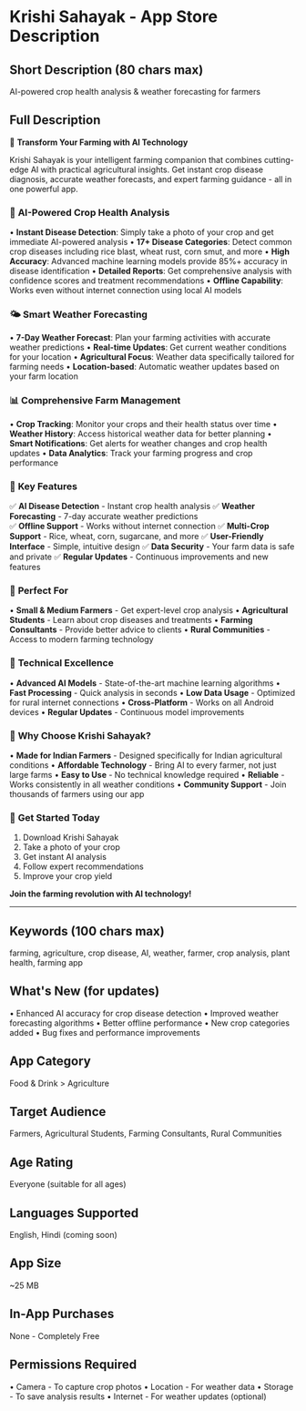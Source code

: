 # Krishi Sahayak - App Store Description

## Short Description (80 chars max)

AI-powered crop health analysis & weather forecasting for farmers

## Full Description

🌱 **Transform Your Farming with AI Technology**

Krishi Sahayak is your intelligent farming companion that combines cutting-edge AI with practical agricultural insights. Get instant crop disease diagnosis, accurate weather forecasts, and expert farming guidance - all in one powerful app.

### 🔬 **AI-Powered Crop Health Analysis**

• **Instant Disease Detection**: Simply take a photo of your crop and get immediate AI-powered analysis
• **17+ Disease Categories**: Detect common crop diseases including rice blast, wheat rust, corn smut, and more
• **High Accuracy**: Advanced machine learning models provide 85%+ accuracy in disease identification
• **Detailed Reports**: Get comprehensive analysis with confidence scores and treatment recommendations
• **Offline Capability**: Works even without internet connection using local AI models

### 🌤️ **Smart Weather Forecasting**

• **7-Day Weather Forecast**: Plan your farming activities with accurate weather predictions
• **Real-time Updates**: Get current weather conditions for your location
• **Agricultural Focus**: Weather data specifically tailored for farming needs
• **Location-based**: Automatic weather updates based on your farm location

### 📊 **Comprehensive Farm Management**

• **Crop Tracking**: Monitor your crops and their health status over time
• **Weather History**: Access historical weather data for better planning
• **Smart Notifications**: Get alerts for weather changes and crop health updates
• **Data Analytics**: Track your farming progress and crop performance

### 🚀 **Key Features**

✅ **AI Disease Detection** - Instant crop health analysis
✅ **Weather Forecasting** - 7-day accurate weather predictions  
✅ **Offline Support** - Works without internet connection
✅ **Multi-Crop Support** - Rice, wheat, corn, sugarcane, and more
✅ **User-Friendly Interface** - Simple, intuitive design
✅ **Data Security** - Your farm data is safe and private
✅ **Regular Updates** - Continuous improvements and new features

### 🎯 **Perfect For**

• **Small & Medium Farmers** - Get expert-level crop analysis
• **Agricultural Students** - Learn about crop diseases and treatments
• **Farming Consultants** - Provide better advice to clients
• **Rural Communities** - Access to modern farming technology

### 🔧 **Technical Excellence**

• **Advanced AI Models** - State-of-the-art machine learning algorithms
• **Fast Processing** - Quick analysis in seconds
• **Low Data Usage** - Optimized for rural internet connections
• **Cross-Platform** - Works on all Android devices
• **Regular Updates** - Continuous model improvements

### 🌟 **Why Choose Krishi Sahayak?**

• **Made for Indian Farmers** - Designed specifically for Indian agricultural conditions
• **Affordable Technology** - Bring AI to every farmer, not just large farms
• **Easy to Use** - No technical knowledge required
• **Reliable** - Works consistently in all weather conditions
• **Community Support** - Join thousands of farmers using our app

### 📱 **Get Started Today**

1. Download Krishi Sahayak
2. Take a photo of your crop
3. Get instant AI analysis
4. Follow expert recommendations
5. Improve your crop yield

**Join the farming revolution with AI technology!**

---

## Keywords (100 chars max)

farming, agriculture, crop disease, AI, weather, farmer, crop analysis, plant health, farming app

## What's New (for updates)

• Enhanced AI accuracy for crop disease detection
• Improved weather forecasting algorithms
• Better offline performance
• New crop categories added
• Bug fixes and performance improvements

## App Category

Food & Drink > Agriculture

## Target Audience

Farmers, Agricultural Students, Farming Consultants, Rural Communities

## Age Rating

Everyone (suitable for all ages)

## Languages Supported

English, Hindi (coming soon)

## App Size

~25 MB

## In-App Purchases

None - Completely Free

## Permissions Required

• Camera - To capture crop photos
• Location - For weather data
• Storage - To save analysis results
• Internet - For weather updates (optional)
